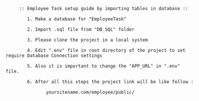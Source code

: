 
 
         :: Employee Task setup guide by importing tables in database ::
		 
			1. Make a database for "EmployeeTask"
			
			2. Import .sql file from "DB_SQL" folder
			
			3. Please clone the project in a local system 

			4. Edit ".env" file in root directory of the project to set require Database Connection settings
			
			5. Also it is important to change the "APP_URL" in ".env" file.
			
			6. After all this steps the project link will be like follow :
			
			       yoursitename.com/employee/public/
